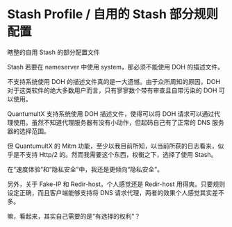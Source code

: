 # Stash Profile / 自用的 Stash 部分规则配置

瞎整的自用 Stash 的部分配置文件

Stash 若要在 nameserver 中使用 system，那必须不能使用 DOH 的描述文件。

不支持系统使用 DOH 的描述文件真的是一大遗憾。由于众所周知的原因，DOH 对于这类软件的绝大多数用户而言，只有寥寥数个带有审查且自带污染的 DOH 可以使用。

QuantumultX 支持系统使用 DOH 描述文件，使得可以将 DOH 请求可以通过代理使用。虽然不知道代理服务器有没有小动作，但起码自己有了正常的 DNS 服务器的选择范围。

但 QuantumultX 的 Mitm 功能，至少以我目前所知，以当前所获的日志看来，似乎是不支持 Http/2 的。然而我需要这个东西，权衡之下，选择了使用 Stash。

在“速度体验”和“隐私安全”中，我还是更倾向“隐私安全”。

另外，关于 Fake-IP 和 Redir-host，个人感觉还是 Redir-host 用得爽。只要规则设定正确，而且客户端能够支持将 DNS 请求代理，两者的效果个人感觉其实差不多。

嘛，看起来，其实自己需要的是“有选择的权利”？
